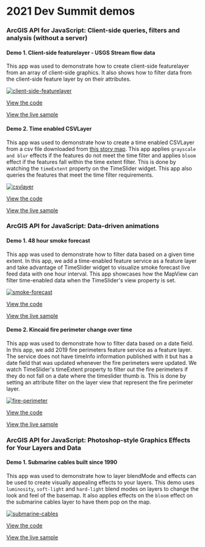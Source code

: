 # 2021 Dev Summit demos

### ArcGIS API for JavaScript: Client-side queries, filters and analysis (without a server)

<a name="client-side-featurelayer"/>

#### Demo 1. Client-side featurelayer - USGS Stream flow data

This app was used to demonstrate how to create client-side featurelayer from an array of client-side graphics. It also shows how to filter data from the client-side feature layer by on their attributes.

[![client-side-featurelayer](https://github.com/ubatsukh/arcgis-js-api-demos/blob/master/devsummit2021/images/client-side-featurelayer.gif)](https://ubatsukh.github.io/arcgis-js-api-demos/devsummit2021/streamflow-usgs/)

[View the code](https://github.com/ubatsukh/arcgis-js-api-demos/tree/master/devsummit2021/streamflow-usgs)

[View the live sample](https://ubatsukh.github.io/arcgis-js-api-demos/devsummit2021/streamflow-usgs/)

<a name="time-enabled-csv"/>

#### Demo 2. Time enabled CSVLayer

This app was used to demonstrate how to create a time enabled CSVLayer from a csv file downloaded from [this story map](http://storymaps.esri.com/stories/2016/nps-centennial/). This app applies `grayscale and blur` effects if the features do not meet the time filter and applies `bloom` effect if the features fall within the time extent filter. This is done by watching the `timeExtent` property on the TimeSlider widget. This app also queries the features that meet the time filter requirements. <br/>

[![csvlayer](https://github.com/ubatsukh/arcgis-js-api-demos/blob/master/devsummit2021/images/time-enabled-csvlayer.gif)](https://ubatsukh.github.io/arcgis-js-api-demos/devsummit2021/csvLayer-nps/)

[View the code](https://github.com/ubatsukh/arcgis-js-api-demos/tree/master/devsummit2021/csvLayer-nps)

[View the live sample](https://ubatsukh.github.io/arcgis-js-api-demos/devsummit2021/csvLayer-nps/)


### ArcGIS API for JavaScript: Data-driven animations

<a name="time-enabled-layer"/>

#### Demo 1. 48 hour smoke forecast

This app was used to demonstrate how to filter data based on a given time extent. In this app, we add a time-enabled feature service as a feature layer and take advantage of TimeSlider widget to visualize smoke forecast live feed data with one hour interval. This app showcases how the MapView can filter time-enabled data when the TimeSlider's view property is set.

[![smoke-forecast](https://github.com/ubatsukh/arcgis-js-api-demos/blob/master/devsummit2021/images/wildfire-effect.gif)](https://ubatsukh.github.io/arcgis-js-api-demos/devsummit2021/effect-wildfires/)

[View the code](https://github.com/ubatsukh/arcgis-js-api-demos/tree/master/devsummit2021/effect-wildfires)

[View the live sample](https://ubatsukh.github.io/arcgis-js-api-demos/devsummit2021/effect-wildfires/)

<a name="filter-by-date"/>

#### Demo 2. Kincaid fire perimeter change over time

This app was used to demonstrate how to filter data based on a date field. In this app, we add 2019 fire perimeters feature service as a feature layer. The service does not have timeInfo information published with it but has a date field that was updated whenever the fire perimeters were updated. We watch TimeSlider's timeExtent property to filter out the fire perimeters if they do not fall on a date where the timeslider thumb is. This is done by setting an attribute filter on the layer view that represent the fire perimeter layer. 

[![fire-perimeter](https://github.com/ubatsukh/arcgis-js-api-demos/blob/master/devsummit2021/images/fire-perimeter.gif)](https://ubatsukh.github.io/arcgis-js-api-demos/devsummit2021/fire-perimeter/)

[View the code](https://github.com/ubatsukh/arcgis-js-api-demos/tree/master/devsummit2021/fire-perimeter)

[View the live sample](https://ubatsukh.github.io/arcgis-js-api-demos/devsummit2021/fire-perimeter/)

### ArcGIS API for JavaScript: Photoshop-style Graphics Effects for Your Layers and Data

<a name="submarine-cables"/>

#### Demo 1. Submarine cables built since 1990 

This app was used to demonstrate how to layer blendMode and effects can be used to create visually appealing effects to your layers. This demo uses `luminosity`, `soft-light` and `hard-light` blend modes on layers to change the look and feel of the basemap. It also applies effects on the `bloom` effect on the submarine cables layer to have them pop on the map.

[![submarine-cables](https://github.com/ubatsukh/arcgis-js-api-demos/blob/master/devsummit2021/images/submarine-cables.png)](https://ubatsukh.github.io/arcgis-js-api-demos/devsummit2021/submarine-cables/)

[View the code](https://github.com/ubatsukh/arcgis-js-api-demos/tree/master/devsummit2021/submarine-cables)

[View the live sample](https://ubatsukh.github.io/arcgis-js-api-demos/devsummit2021/submarine-cables/)




